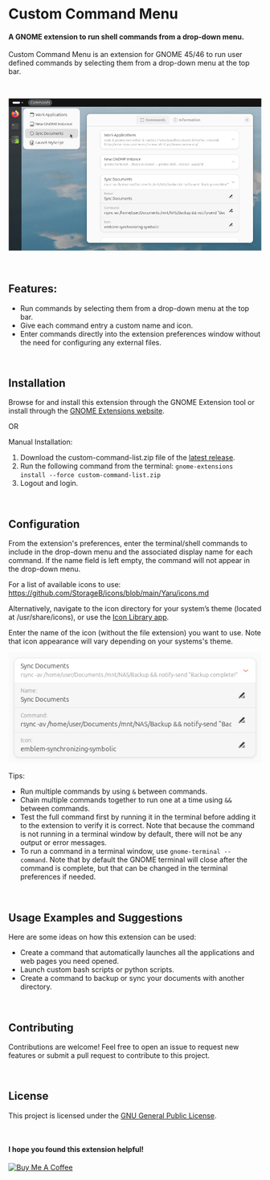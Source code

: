 # Custom Command Menu

#### A GNOME extension to run shell commands from a drop-down menu.

Custom Command Menu is an extension for GNOME 45/46 to run user defined commands by selecting them from a drop-down menu at the top bar. 


<br>

![Screenshot-main](screenshots/Screenshot-main-4.png)

<br>

## Features:

- Run commands by selecting them from a drop-down menu at the top bar.
- Give each command entry a custom name and icon.
- Enter commands directly into the extension preferences window without the need for configuring any external files.

<br>

## Installation

Browse for and install this extension through the GNOME Extension tool or install through the [GNOME Extensions website](https://extensions.gnome.org/extension/7024/custom-command-list/).

OR

Manual Installation:

1. Download the  custom-command-list.zip file of the [latest release](https://github.com/StorageB/custom-command-list/releases/tag/v1). 
2. Run the following command from the terminal:
`gnome-extensions install --force custom-command-list.zip`
3. Logout and login.

<br>

## Configuration

From the extension's preferences, enter the terminal/shell commands to include in the drop-down menu and the associated display name for each command. If the name field is left empty, the command will not appear in the drop-down menu.

For a list of available icons to use:
https://github.com/StorageB/icons/blob/main/Yaru/icons.md 

Alternatively, navigate to the icon directory for your system’s theme (located at /usr/share/icons), or use the [Icon Library app](https://flathub.org/apps/org.gnome.design.IconLibrary).

Enter the name of the icon (without the file extension) you want to use. Note that icon appearance will vary depending on your systems's theme.

![Screenshot-commands](screenshots/Screenshot-command-4.png)

Tips:
- Run multiple commands by using `&` between commands.
- Chain multiple commands together to run one at a time using `&&` between commands.
- Test the full command first by running it in the terminal before adding it to the extension to verify it is correct. Note that because the command is not running in a terminal window by default, there will not be any output or error messages.
- To run a command in a terminal window, use `gnome-terminal -- command`. Note that by default the GNOME terminal will close after the command is complete, but that can be changed in the terminal preferences if needed.

<br>

## Usage Examples and Suggestions

Here are some ideas on how this extension can be used:
- Create a command that automatically launches all the applications and web pages you need opened.
- Launch custom bash scripts or python scripts.
- Create a command to backup or sync your documents with another directory.

<br>

## Contributing

Contributions are welcome! Feel free to open an issue to request new features or submit a pull request to contribute to this project.

<br>

## License

This project is licensed under the [GNU General Public License](http://www.gnu.org/licenses/).

<br>

#### I hope you found this extension helpful!

<a href="https://www.buymeacoffee.com/StorageB" target="_blank"><img src="https://cdn.buymeacoffee.com/buttons/v2/default-yellow.png" alt="Buy Me A Coffee" style="height: 36px !important;width: 131px !important;" ></a>
